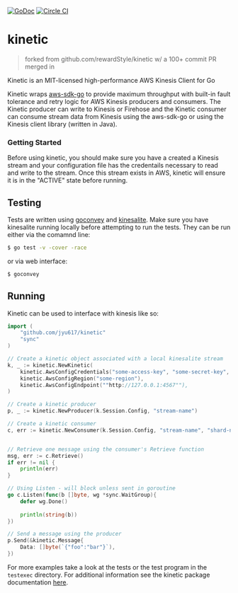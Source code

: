 [![GoDoc](https://godoc.org/github.com/jyu617/kinetic?status.svg)](https://godoc.org/github.com/jyu617/kinetic)
[![Circle CI](https://circleci.com/gh/jyu617/kinetic/tree/master.svg?style=svg&circle-token=8c8b6e0cca0f0fde6ec41b4e02329c406f74a446)](https://circleci.com/gh/jyu617/kinetic/tree/master)

# kinetic

> forked from github.com/rewardStyle/kinetic w/ a 100+ commit PR merged in

Kinetic is an MIT-licensed high-performance AWS Kinesis Client for Go


Kinetic wraps [aws-sdk-go](https://github.com/aws/aws-sdk-go.git) to provide maximum throughput with built-in fault tolerance and retry logic for AWS Kinesis producers and consumers.
The Kinetic producer can write to Kinesis or Firehose and the Kinetic consumer can consume stream data from Kinesis using the aws-sdk-go or using the Kinesis client library (written in Java).  

### Getting Started
Before using kinetic, you should make sure you have a created a Kinesis stream and your configuration file has the credentails necessary to read and write to the stream. Once this stream exists in AWS, kinetic will ensure it is in the "ACTIVE" state before running.

## Testing
Tests are written using [goconvey](http://goconvey.co/) and [kinesalite](https://github.com/mhart/kinesalite). Make sure you have kinesalite running locally before attempting to run the tests. They can be run either via the comamnd line:


```sh
$ go test -v -cover -race
```

or via web interface:

```sh
$ goconvey
```

## Running
Kinetic can be used to interface with kinesis like so:


```go
import (
	"github.com/jyu617/kinetic"
	"sync"
)

// Create a kinetic object associated with a local kinesalite stream
k, _ := kinetic.NewKinetic(
    kinetic.AwsConfigCredentials("some-access-key", "some-secret-key", "some-security-token"),
    kinetic.AwsConfigRegion("some-region"),
    kinetic.AwsConfigEndpoint(""http://127.0.0.1:4567""),
)

// Create a kinetic producer
p, _ := kinetic.NewProducer(k.Session.Config, "stream-name")

// Create a kinetic consumer
c, err := kinetic.NewConsumer(k.Session.Config, "stream-name", "shard-name")


// Retrieve one message using the consumer's Retrieve function
msg, err := c.Retrieve()
if err != nil {
    println(err)
}

// Using Listen - will block unless sent in goroutine
go c.Listen(func(b []byte, wg *sync.WaitGroup){
    defer wg.Done()
    
    println(string(b))
})

// Send a message using the producer 
p.Send(&kinetic.Message{
    Data: []byte(`{"foo":"bar"}`),
})

```

For more examples take a look at the tests or the test program in the `testexec` directory.  For 
additional information see the kinetic package documentation [here](https://godoc.org/github.com/jyu617/kinetic).
